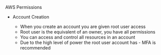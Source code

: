 AWS Permissions

- Account Creation
    
    - When you create an account you are given root user access
    - Root user is the equivalent of an owner, you have all permissions
    - You can access and control all resources in an account
    - Due to the high level of power the root user account has - MFA is recommended